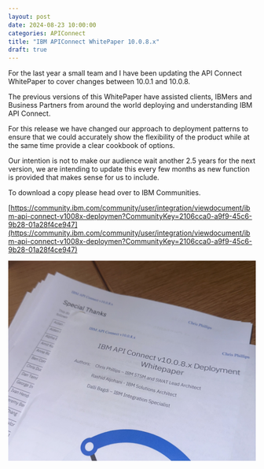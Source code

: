 ```yaml
---
layout: post
date: 2024-08-23 10:00:00
categories: APIConnect
title: "IBM APIConnect WhitePaper 10.0.8.x"
draft: true
---
```


For the last year a small team and I have been updating the API Connect WhitePaper to cover changes between 10.0.1 and 10.0.8.  

The previous versions of this WhitePaper have assisted clients, IBMers and Business Partners from around the world deploying and understanding IBM API Connect.

For this release we have changed our approach to deployment patterns to ensure that we could accurately show the flexibility of the product while at the same time provide a clear cookbook of options.

Our intention is not to make our audience wait another 2.5 years for the next version, we are intending to update this every few months as new function is provided that makes sense for us to include.

To download a copy please head over to IBM Communities.

[https://community.ibm.com/community/user/integration/viewdocument/ibm-api-connect-v1008x-deploymen?CommunityKey=2106cca0-a9f9-45c6-9b28-01a28f4ce947](https://community.ibm.com/community/user/integration/viewdocument/ibm-api-connect-v1008x-deploymen?CommunityKey=2106cca0-a9f9-45c6-9b28-01a28f4ce947)

![](/images/whp1008.jpg)
